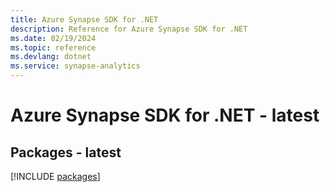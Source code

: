 ```yaml
---
title: Azure Synapse SDK for .NET
description: Reference for Azure Synapse SDK for .NET
ms.date: 02/19/2024
ms.topic: reference
ms.devlang: dotnet
ms.service: synapse-analytics
---
```

# Azure Synapse SDK for .NET - latest
## Packages - latest
[!INCLUDE [packages](synapse-index.md)]